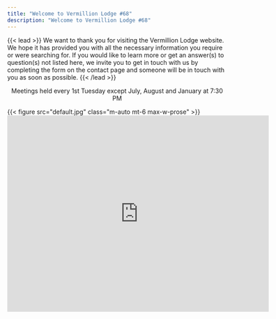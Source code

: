 ```yaml
---
title: "Welcome to Vermillion Lodge #68"
description: "Welcome to Vermillion Lodge #68"
---
```


{{< lead >}}
We want to thank you for visiting the Vermillion Lodge website. We hope it has provided you with all the necessary information you require or were searching for. If you would like to learn more or get an answer(s) to question(s) not listed here, we invite you to get in touch with us by completing the form on the contact page and someone will be in touch with you as soon as possible.
{{< /lead >}}

<p align="center">Meetings held every 1st Tuesday except July, August and January at 7:30 PM</p>
{{< figure src="default.jpg" class="m-auto mt-6 max-w-prose" >}}

<iframe class="m-auto mt-6 max-w-prose" src="https://www.google.com/maps/embed?pb=!1m18!1m12!1m3!1d1251.2879296392452!2d-100.04640776699077!3d51.15317117033859!2m3!1f0!2f0!3f0!3m2!1i1024!2i768!4f13.1!3m3!1m2!1s0x52e5ee646b0db59d%3A0x96e9d2d9f619dc5a!2s522%20Main%20St%20N%2C%20Dauphin%2C%20MB%20R7N%201C9!5e0!3m2!1sen!2sca!4v1733861226099!5m2!1sen!2sca" width="600" height="450" style="border:0;" allowfullscreen="" loading="lazy" referrerpolicy="no-referrer-when-downgrade"></iframe>



